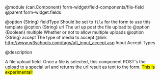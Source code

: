 @module {can.Component} form-widget/field-components/file-field <file-field />
@parent form-widget.fields

@option {String} fieldType Should be set to `file` for the form to use this template
@option {String} url The url up post the file upload to
@option {Boolean} multiple Whether or not to allow multiple uploads
@option {String} accept The type of media to accept
@link http://www.w3schools.com/tags/att_input_accept.asp Input Accept Types

@description

A file upload field. Once a file is selected, this component POST's the upload to a special url and returns the url result as text to the form.
<mark>This is experimental!</mark>
